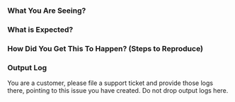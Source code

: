 <!--
BEFORE YOU SUBMIT AN ISSUE:

Please remember you are a customer and you have private support channels available.
Do not feel that you need to create an issue here - we can facilitate the creation
of issues here and in https://github.com/chocolatey/choco for you
so you can remain anonymous.

Just file an issue with us directly using your support channels and we can create
those issues for you.


TEMPLATE FOR BUG REPORTS:
-->

### What You Are Seeing?

### What is Expected?

### How Did You Get This To Happen? (Steps to Reproduce)

### Output Log

You are a customer, please file a support ticket and provide those logs there, pointing to this issue you have created. Do not drop output logs here.

<!--
TEMPLATE FOR FEATURE REQUESTS:

It's a blank slate, have fun!
-->
